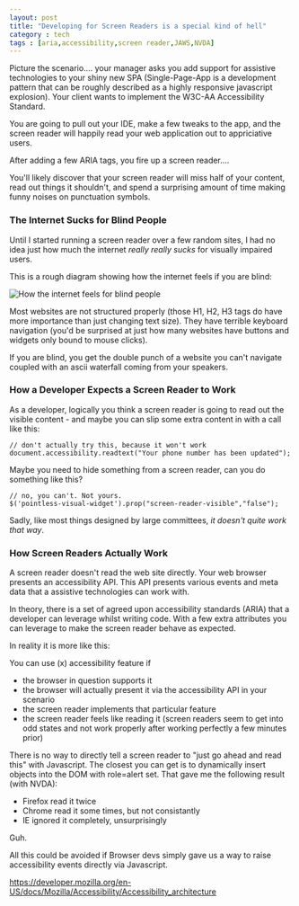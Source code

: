 ```yaml
---
layout: post
title: "Developing for Screen Readers is a special kind of hell"
category : tech
tags : [aria,accessibility,screen reader,JAWS,NVDA]
---
```


Picture the scenario.... your manager asks you add support for assistive technologies to your shiny new SPA (Single-Page-App is a development pattern that can be roughly described as a highly responsive javascript explosion). Your client wants to implement the W3C-AA Accessibility Standard.

You are going to pull out your IDE, make a few tweaks to the app, and the screen reader will happily read your web application out to appriciative users.

After adding a few ARIA tags, you fire up a screen reader....

<!--more-->

You'll likely discover that your screen reader will miss half of your content, read out things it shouldn't, and spend a surprising amount of time making funny noises on punctuation symbols.

### The Internet Sucks for Blind People ###

Until I started running a screen reader over a few random sites, I had no idea just how much the internet *really really sucks* for visually impaired users.

This is a rough diagram showing how the internet feels if you are blind:

<div class="post-image">
<img src="{{ site.url }}/assets/images/assistive-technology.jpg" alt="How the internet feels for blind people" />
</div>

Most websites are not structured properly (those H1, H2, H3 tags do have more importance than just changing text size). They have terrible keyboard navigation (you'd be surprised at just how many websites have buttons and widgets only bound to mouse clicks).

If you are blind, you get the double punch of a website you can't navigate coupled with an ascii waterfall coming from your speakers.

### How a Developer Expects a Screen Reader to Work ###

As a developer, logically you think a screen reader is going to read out the visible content - and maybe you can slip some extra content in with a call like this:

    // don't actually try this, because it won't work
    document.accessibility.readtext("Your phone number has been updated");

Maybe you need to hide something from a screen reader, can you do something like this?

    // no, you can't. Not yours.
    $('pointless-visual-widget').prop("screen-reader-visible","false");

Sadly, like most things designed by large committees, *it doesn't quite work that way*.


### How Screen Readers Actually Work ###

A screen reader doesn't read the web site directly. Your web browser presents an accessibility API. This API presents various events and meta data that a assistive technologies can work with.

In theory, there is a set of agreed upon accessibility standards (ARIA) that a developer can leverage whilst writing code. With a few extra attributes you can leverage to make the screen reader behave as expected. 

In reality it is more like this:

You can use (x) accessibility feature if
- the browser in question supports it
- the browser will actually present it via the accessibility API in your scenario
- the screen reader implements that particular feature
- the screen reader feels like reading it (screen readers seem to get into odd states and not work properly after working perfectly a few minutes prior)

There is no way to directly tell a screen reader to "just go ahead and read this" with Javascript. The closest you can get is to dynamically insert objects into the DOM with role=alert set. That gave me the following result (with NVDA):

- Firefox read it twice
- Chrome read it some times, but not consistantly
- IE ignored it completely, unsurprisingly

Guh.

All this could be avoided if Browser devs simply gave us a way to raise accessibility events directly via Javascript. 


https://developer.mozilla.org/en-US/docs/Mozilla/Accessibility/Accessibility_architecture

